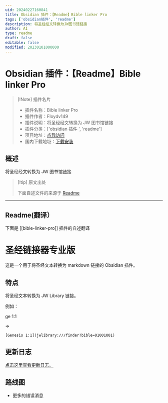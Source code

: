 ```yaml
---
uid: 20240227160841
title: Obsidian 插件：【Readme】Bible linker Pro
tags: ['obsidian插件', 'readme']
description: 将圣经经文转换为JW图书馆链接
author: AI
type: readme
draft: false
editable: false
modified: 20230101000000
---
```


# Obsidian 插件：【Readme】Bible linker Pro

> [!Note] 插件名片
> - 插件名称：Bible linker Pro
> - 插件作者：Floydv149
> - 插件说明：将圣经经文转换为 JW 图书馆链接
> - 插件分类：['obsidian 插件 ', 'readme']
> - 项目地址：[点我访问](https://github.com/Floydv149/bibleLinkerPro)
> - 国内下载地址：[下载安装](https://pkmer.cn/products/plugin/pluginMarket/?bible-linker-pro)

## 概述

将圣经经文转换为 JW 图书馆链接

> [!tip] 原文出处
>
>下面自述文件的来源于 [Readme](https://ghproxy.net/https://raw.githubusercontent.com/Floydv149/bibleLinkerPro/main/README.md)

---

## Readme(翻译）

下面是 [[bible-linker-pro]] 插件的自述翻译

# 圣经链接器专业版

这是一个用于将圣经文本转换为 markdown 链接的 Obsidian 插件。

## 特点

将圣经文本转换为 JW Library 链接。

例如：

ge 1:1

=>

`[Genesis 1:1](jwlibrary:///finder?bible=01001001)`

## 更新日志

[点击这里查看更新日志。](https://github.com/Floydv149/bibleLinkerPro/blob/main/CHANGELOG.MD)

## 路线图

- 更多的错误消息



